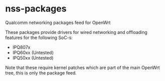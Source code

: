 # nss-packages
Qualcomm networking packages feed for OpenWrt

These packages provide drivers for wired networking and offloading features for the following SoC-s:
* IPQ807x
* IPQ60xx (Untested)
* IPQ50xx (Untested)

Note that these require kernel patches which are part of the main OpenWrt tree, this is only the package
feed.
